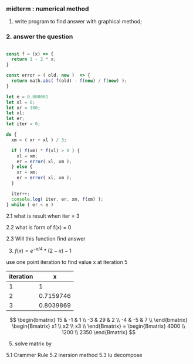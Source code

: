 ### midterm : numerical method

1. write program to find answer with graphical method;
### 2. answer the question 

``` js

const f = (x) => {
  return 1 - 2 * x;
}

const error = ( old, new )  => {
  return math.abs( f(old) - f(new) / f(new) );
}

let e = 0.000001
let xl = 0;
let xr = 100;
let xl;
let er;
let iter = 0;

do {
  xm = ( xr + xl ) / 3;

  if ( f(xm) * f(xl) > 0 ) {
    xl = xm;
    er = error( xl, xm );
  } else {
    xr = xm;
    er = error( xl, xm );
  }

  iter++;
  console.log( iter, er, xm, f(xm) );
} while ( er < e )

```
 2.1 what is result when iter = 3

2.2 what is form of f(x) = 0

2.3 Will this function find answer

3.  $f(x) = e^{-x/4} * (2 - x) - 1$

use one point iteration to find value x at iteration 5

|  iteration | x  |
|---|---|
| 1  |  1 |
| 2  |  0.7159746 |
| 3  |  0.8039869 |

$$
\begin{bmatrix}
  15  & -1 & 1 \\
  -3  & 29 & 2 \\
  -4  & -5 & 7 \\
\end{bmatrix}
\begin{Bmatrix}
  x1 \\
  x2 \\
  x3 \\
\end{Bmatrix} =
\begin{Bmatrix}
  4000 \\
  1200 \\
  2350
\end{Bmatrix}
$$

5. solve matrix by
  
5.1 Crammer Rule
5.2 inersion method
5.3 lu decompose 